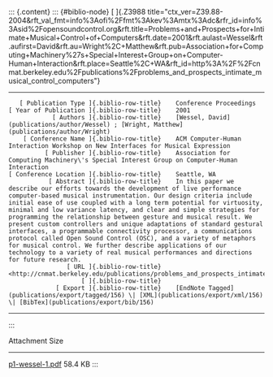 ::: {.content}
::: {#biblio-node}
[ ]{.Z3988
title="ctx_ver=Z39.88-2004&rft_val_fmt=info%3Aofi%2Ffmt%3Akev%3Amtx%3Adc&rfr_id=info%3Asid%2Fopensoundcontrol.org&rft.title=Problems+and+Prospects+for+Intimate+Musical+Control+of+Computers&rft.date=2001&rft.aulast=Wessel&rft.aufirst=David&rft.au=Wright%2C+Matthew&rft.pub=Association+for+Computing+Machinery%27s+Special+Interest+Group+on+Computer-Human+Interaction&rft.place=Seattle%2C+WA&rft_id=http%3A%2F%2Fcnmat.berkeley.edu%2Fpublications%2Fproblems_and_prospects_intimate_musical_control_computers"}

  -------------------------------------------- -- ----------------------------------------------------------------------------------------------------------------------------------------------------------------------------------------------------------------------------------------------------------------------------------------------------------------------------------------------------------------------------------------------------------------------------------------------------------------------------------------------------------------------------------------------------------------------------------------------------------------------------------------------------------------------------------------------------------------------------------------------
       [ Publication Type ]{.biblio-row-title}    Conference Proceedings
    [ Year of Publication ]{.biblio-row-title}    2001
                [ Authors ]{.biblio-row-title}    [Wessel, David](publications/author/Wessel) ; [Wright, Matthew](publications/author/Wright)
        [ Conference Name ]{.biblio-row-title}    ACM Computer-Human Interaction Workshop on New Interfaces for Musical Expression
              [ Publisher ]{.biblio-row-title}    Association for Computing Machinery\'s Special Interest Group on Computer-Human Interaction
    [ Conference Location ]{.biblio-row-title}    Seattle, WA
               [ Abstract ]{.biblio-row-title}    In this paper we describe our efforts towards the development of live performance computer-based musical instrumentation. Our design criteria include initial ease of use coupled with a long term potential for virtuosity, minimal and low variance latency, and clear and simple strategies for programming the relationship between gesture and musical result. We present custom controllers and unique adaptations of standard gestural interfaces, a programmable connectivity processor, a communications protocol called Open Sound Control (OSC), and a variety of metaphors for musical control. We further describe applications of our technology to a variety of real musical performances and directions for future research.
                    [ URL ]{.biblio-row-title}    <http://cnmat.berkeley.edu/publications/problems_and_prospects_intimate_musical_control_computers>
                        [ ]{.biblio-row-title}    
                 [ Export ]{.biblio-row-title}    [EndNote Tagged](publications/export/tagged/156) \| [XML](publications/export/xml/156) \| [BibTex](publications/export/bib/156)
  -------------------------------------------- -- ----------------------------------------------------------------------------------------------------------------------------------------------------------------------------------------------------------------------------------------------------------------------------------------------------------------------------------------------------------------------------------------------------------------------------------------------------------------------------------------------------------------------------------------------------------------------------------------------------------------------------------------------------------------------------------------------------------------------------------------------
:::

  Attachment                                 Size
  ------------------------------------------ ---------
  [p1-wessel-1.pdf](files/p1-wessel-1.pdf)   58.4 KB
:::
